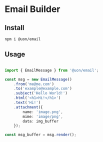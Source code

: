 # Email Builder

## Install

```shell
npm i @uon/email
```


## Usage

```typescript

import { EmailMessage } from '@uon/email';

const msg = new EmailMessage()
    .from('me@me.com')
    .to('example@example.com')
    .subject('Hello World!')
    .html('<h1>Hi!</h1>')
    .text('Hi!')
    .attachment({
        name: 'image.png',
        mime: 'image/png',
        data: img_buffer
    });

const msg_buffer = msg.render();


```